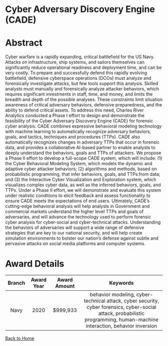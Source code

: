 
Cyber Adversary Discovery Engine (CADE)
=======================================

# Abstract


Cyber warfare is a rapidly expanding, critical battlefield for the US Navy. Attacks on infrastructure, ship systems, and sailors themselves can significantly reduce operational readiness and deployment time, and can be very costly. To prepare and successfully defend this rapidly evolving battlefield, defensive cyberspace operations (DCOs) must analyze and forensically investigate attacks, but few tools support this analysis. Skilled analysts must manually and forensically analyze attacker behaviors, which requires significant investments in staff, time, and money, and limits the breadth and depth of the possible analyses. These constraints limit situation awareness of critical adversary behaviors, defensive preparedness, and the ability to defend critical assets. To address this need, Charles River Analytics conducted a Phase I effort to design and demonstrate the feasibility of the Cyber Adversary Discovery Engine (CADE) for forensic cyber analysis. CADE combines expressive behavioral modeling technology with machine learning to automatically recognize adversary behaviors, goals, and tactics, techniques and procedures (TTPs). CADE also automatically recognizes changes in adversary TTPs that occur in forensic data, and provides a collaborative AI-based partner to enable analysts to deeply understand the behaviors, goals and TTPs of attackers. We propose a Phase II effort to develop a full-scope CADE system, which will include: (1) the Cyber Behavioral Modeling System, which models the dynamic and adaptive cyber attacker behaviors; (2) algorithms and methods, based on probabilistic programming, that infer behaviors, goals, and TTPs from data; and (3) the Interactive Cyber Visualization and Exploration system, which visualizes complex cyber data, as well as the inferred behaviors, goals, and TTPs. Under a Phase II effort, we will demonstrate and evaluate this system under realistic conditions to elicit feedback and assess functionality to ensure CADE meets the expectations of end users. Ultimately, CADE’s cutting-edge behavioral analysis will help analysts in Government and commercial markets understand the higher level TTPs and goals of adversaries, and will advance the technology used to perform forensic cyber analysis for cyber-social and cyber-technical attacks. Understanding the behaviors of adversaries will support a wide range of defensive strategies that are key to our national security, and will help create simulation environments to bolster our nation’s defense against subtle and pervasive attacks on social media platforms and computer systems.  

# Award Details

|Branch|Award Year|Award Amount|Keywords|
| :---: | :---: | :---: | :---: |
|Navy|2020|$999,933|behavior modeling, cyber-technical attack, cyber security, cyber forensics, cyber-social attack, probabilistic programming, human-machine interaction, behavior inversion|
  
  


[Back to Home](https://github.com/chrischow/dod_sbir_awards/Reports/JH/#2142)